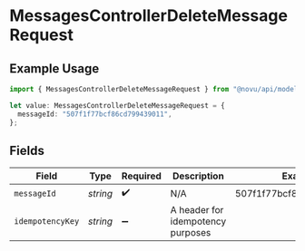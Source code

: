 # MessagesControllerDeleteMessageRequest

## Example Usage

```typescript
import { MessagesControllerDeleteMessageRequest } from "@novu/api/models/operations";

let value: MessagesControllerDeleteMessageRequest = {
  messageId: "507f1f77bcf86cd799439011",
};
```

## Fields

| Field                             | Type                              | Required                          | Description                       | Example                           |
| --------------------------------- | --------------------------------- | --------------------------------- | --------------------------------- | --------------------------------- |
| `messageId`                       | *string*                          | :heavy_check_mark:                | N/A                               | 507f1f77bcf86cd799439011          |
| `idempotencyKey`                  | *string*                          | :heavy_minus_sign:                | A header for idempotency purposes |                                   |